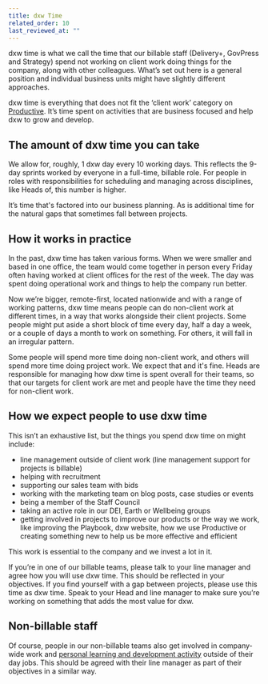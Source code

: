 ```yaml
---
title: dxw Time
related_order: 10
last_reviewed_at: ""
---
```

dxw time is what we call the time that our billable staff (Delivery+, GovPress and Strategy) spend not working on client work doing things for the company, along with other colleagues. What’s set out here is a general position and individual business units might have slightly different approaches.

dxw time is everything that does not fit the ‘client work’ category on [Productive](https://productive.io/apps/). It’s time spent on activities that are business focused and help dxw to grow and develop.

## The amount of dxw time you can take

We allow for, roughly, 1 dxw day every 10 working days. This reflects the 9-day sprints worked by everyone in a full-time, billable role. For people in roles with responsibilities for scheduling and managing across disciplines, like Heads of, this number is higher.

It’s time that's factored into our business planning. As is additional time for the natural gaps that sometimes fall between projects.

## How it works in practice

In the past, dxw time has taken various forms. When we were smaller and based in one office, the team would come together in person every Friday often having worked at client offices for the rest of the week. The day was spent doing operational work and things to help the company run better.

Now we’re bigger, remote-first, located nationwide and with a range of working patterns, dxw time means people can do non-client work at different times, in a way that works alongside their client projects. Some people might put aside a short block of time every day, half a day a week, or a couple of days a month to work on something. For others, it will fall in an irregular pattern.

Some people will spend more time doing non-client work, and others will spend more time doing project work. We expect that and it's fine. Heads are responsible for managing how dxw time is spent overall for their teams, so that our targets for client work are met and people have the time they need for non-client work.

## How we expect people to use dxw time

This isn’t an exhaustive list, but the things you spend dxw time on might include:  

* line management outside of client work (line management support for projects is billable)
* helping with recruitment
* supporting our sales team with bids
* working with the marketing team on blog posts, case studies or events
* being a member of the Staff Council
* taking an active role in our DEI, Earth or Wellbeing groups
* getting involved in projects to improve our products or the way we work, like improving the Playbook, dxw website, how we use Productive or creating something new to help us be more effective and efficient

This work is essential to the company and we invest a lot in it.

If you’re in one of our billable teams, please talk to your line manager and agree how you will use dxw time. This should be reflected in your objectives. If you find yourself with a gap between projects, please use this time as dxw time. Speak to your Head and line manager to make sure you’re working on something that adds the most value for dxw.

## Non-billable staff

Of course, people in our non-billable teams also get involved in company-wide work and [personal learning and development activity](/staff-handbook/learning-and-development/) outside of their day jobs. This should be agreed with their line manager as part of their objectives in a similar way.